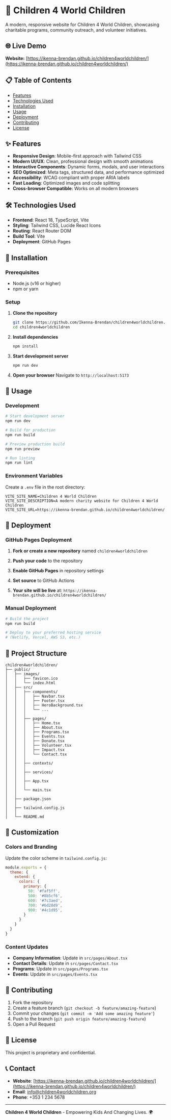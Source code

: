 # 💜 Children 4 World Children

A modern, responsive website for Children 4 World Children, showcasing charitable programs, community outreach, and volunteer initiatives.

## 🌐 Live Demo

**Website:** [https://ikenna-brendan.github.io/children4worldchildren/](https://ikenna-brendan.github.io/children4worldchildren/)

## 📋 Table of Contents

- [Features](#features)
- [Technologies Used](#technologies-used)
- [Installation](#installation)
- [Usage](#usage)
- [Deployment](#deployment)
- [Contributing](#contributing)
- [License](#license)

## ✨ Features

- **Responsive Design**: Mobile-first approach with Tailwind CSS
- **Modern UI/UX**: Clean, professional design with smooth animations
- **Interactive Components**: Dynamic forms, modals, and user interactions
- **SEO Optimized**: Meta tags, structured data, and performance optimized
- **Accessibility**: WCAG compliant with proper ARIA labels
- **Fast Loading**: Optimized images and code splitting
- **Cross-browser Compatible**: Works on all modern browsers

## 🛠️ Technologies Used

- **Frontend**: React 18, TypeScript, Vite
- **Styling**: Tailwind CSS, Lucide React Icons
- **Routing**: React Router DOM
- **Build Tool**: Vite
- **Deployment**: GitHub Pages

## 🚀 Installation

### Prerequisites

- Node.js (v16 or higher)
- npm or yarn

### Setup

1. **Clone the repository**
   ```bash
   git clone https://github.com/Ikenna-Brendan/children4worldchildren.git
   cd children4worldchildren
   ```

2. **Install dependencies**
   ```bash
   npm install
   ```

3. **Start development server**
   ```bash
   npm run dev
   ```

4. **Open your browser**
   Navigate to `http://localhost:5173`

## 📖 Usage

### Development

```bash
# Start development server
npm run dev

# Build for production
npm run build

# Preview production build
npm run preview

# Run linting
npm run lint
```

### Environment Variables

Create a `.env` file in the root directory:

```env
VITE_SITE_NAME=Children 4 World Children
VITE_SITE_DESCRIPTION=A modern charity website for Children 4 World Children
VITE_SITE_URL=https://ikenna-brendan.github.io/children4worldchildren/
```

## 🚀 Deployment

### GitHub Pages Deployment

1. **Fork or create a new repository** named `children4worldchildren`

2. **Push your code** to the repository

3. **Enable GitHub Pages** in repository settings

4. **Set source** to GitHub Actions

5. **Your site will be live** at: `https://ikenna-brendan.github.io/children4worldchildren/`

### Manual Deployment

```bash
# Build the project
npm run build

# Deploy to your preferred hosting service
# (Netlify, Vercel, AWS S3, etc.)
```

## 📁 Project Structure

```
children4worldchildren/
├── public/
│   ├── images/
│   │   ├── favicon.ico
│   │   └── index.html
│   ├── src/
│   │   ├── components/
│   │   │   ├── Navbar.tsx
│   │   │   ├── Footer.tsx
│   │   │   ├── HeroBackground.tsx
│   │   │   └── ...
│   │   │   
│   │   ├── pages/
│   │   │   ├── Home.tsx
│   │   │   ├── About.tsx
│   │   │   ├── Programs.tsx
│   │   │   ├── Events.tsx
│   │   │   ├── Donate.tsx
│   │   │   ├── Volunteer.tsx
│   │   │   ├── Impact.tsx
│   │   │   └── Contact.tsx
│   │   │   
│   │   ├── contexts/
│   │   │   
│   │   ├── services/
│   │   │   
│   │   ├── App.tsx
│   │   │   
│   │   └── main.tsx
│   │   
│   ├── package.json
│   │   
│   ├── tailwind.config.js
│   │   
│   └── README.md
```

## 🎨 Customization

### Colors and Branding

Update the color scheme in `tailwind.config.js`:

```javascript
module.exports = {
  theme: {
    extend: {
      colors: {
        primary: {
          50: '#faf5ff',
          500: '#8b5cf6',
          600: '#7c3aed',
          700: '#6d28d9',
          900: '#4c1d95',
        }
      }
    }
  }
}
```

### Content Updates

- **Company Information**: Update in `src/pages/About.tsx`
- **Contact Details**: Update in `src/pages/Contact.tsx`
- **Programs**: Update in `src/pages/Programs.tsx`
- **Events**: Update in `src/pages/Events.tsx`

## 🤝 Contributing

1. Fork the repository
2. Create a feature branch (`git checkout -b feature/amazing-feature`)
3. Commit your changes (`git commit -m 'Add some amazing feature'`)
4. Push to the branch (`git push origin feature/amazing-feature`)
5. Open a Pull Request

## 📄 License

This project is proprietary and confidential.

## 📞 Contact

- **Website**: [https://ikenna-brendan.github.io/children4worldchildren/](https://ikenna-brendan.github.io/children4worldchildren/)
- **Email**: info@children4worldchildren.org
- **Phone**: +353 1 234 5678

---

**Children 4 World Children** - Empowering Kids And Changing Lives. 🌍